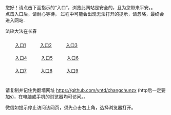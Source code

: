您好！请点击下面指示的“入口”，浏览此网站是安全的，且为您带来平安。。 <br/>
点击入口后，请耐心等待， 过程中可能会出现无法打开的提示，请忽略，最终会进入网站. </br>

法轮大法在长春<br/>
<div style="padding:10px"><a style="margin:20px" target="_blank" href="https://d1qny5xn6avk8h.cloudfront.net/2Qpsp?kvdxczlg" id="ccLink1" rel="nofollow">入口1</a> <a target="_blank" style="margin:20px" href="https://d38963aaydhu7c.cloudfront.net/2Qpsp?cialznwj" id="ccLink2" rel="nofollow">入口2</a> <a style="margin:20px" target="_blank" href="https://d2w071xzjuaqto.cloudfront.net/2Qpsp?augruhb" id="ccLink3" rel="nofollow">入口3</a></div>

<div style="padding:10px" ><a style="margin:20px" target="_blank" href="https://d1qny5xn6avk8h.cloudfront.net/2Qpsp?kvdxczlg" id="ccLink4" rel="nofollow">入口4</a> <a style="margin:20px" href="https://d38963aaydhu7c.cloudfront.net/2Qpsp?cialznwj" target="_blank" id="ccLink5" rel="nofollow">入口5</a> <a style="margin:20px" href="https://d2w071xzjuaqto.cloudfront.net/2Qpsp?augruhb" target="_blank" id="ccLink6" rel="nofollow">入口6</a></div>

<div style="padding:10px"><a style="margin:20px" target="_blank" href="https://d1qny5xn6avk8h.cloudfront.net/2Qpsp?kvdxczlg" id="ccLink7" rel="nofollow">入口7</a> <a style="margin:20px" href="https://d38963aaydhu7c.cloudfront.net/2Qpsp?cialznwj" target="_blank" id="ccLink8" rel="nofollow">入口8</a> <a style="margin:20px" target="_blank" href="https://d2w071xzjuaqto.cloudfront.net/2Qpsp?augruhb" id="ccLink9" rel="nofollow">入口9</a></div>

<br/>



请复制并记住免翻墙网址 https://github.com/yntd/changchunzx (http后一定要加s)，在电脑或手机的浏览器均可访问。。<br/>

微信如提示停止访问该网页，须先点击右上角，选择浏览器打开。
